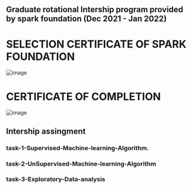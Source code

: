 ##  Graduate rotational Intership program provided by spark foundation (Dec 2021 - Jan 2022)

# SELECTION CERTIFICATE OF SPARK FOUNDATION
![image](https://github.com/sagar2meena/Spark-foundation-data-science-and-business-analysis-intership/assets/96478709/d01c5528-636d-444c-9226-2621a88c8f72)

# CERTIFICATE OF COMPLETION
![image](https://github.com/sagar2meena/Spark-foundation-data-science-and-business-analysis-intership/assets/96478709/902ebdb8-481e-4fa2-8f5f-70601014aa60)

## Intership assingment 
### task-1-Supervised-Machine-learning-Algorithm.
### task-2-UnSupervised-Machine-learning-Algorithm
### task-3-Exploratory-Data-analysis
